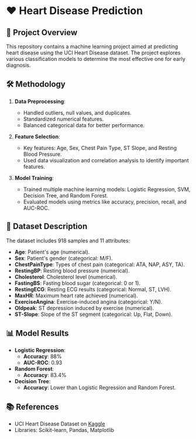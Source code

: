 # ❤️ Heart Disease Prediction

## 📖 Project Overview
This repository contains a machine learning project aimed at predicting heart disease using the UCI Heart Disease dataset. The project explores various classification models to determine the most effective one for early diagnosis.

## 🛠️ Methodology
1. **Data Preprocessing**: 
   - Handled outliers, null values, and duplicates.
   - Standardized numerical features.
   - Balanced categorical data for better performance.
   
2. **Feature Selection**:
   - Key features: Age, Sex, Chest Pain Type, ST Slope, and Resting Blood Pressure.
   - Used data visualization and correlation analysis to identify important features.

3. **Model Training**:
   - Trained multiple machine learning models: Logistic Regression, SVM, Decision Tree, and Random Forest.
   - Evaluated models using metrics like accuracy, precision, recall, and AUC-ROC.

## 📂 Dataset Description
The dataset includes 918 samples and 11 attributes:
- **Age**: Patient's age (numerical).
- **Sex**: Patient's gender (categorical: M/F).
- **ChestPainType**: Types of chest pain (categorical: ATA, NAP, ASY, TA).
- **RestingBP**: Resting blood pressure (numerical).
- **Cholesterol**: Cholesterol level (numerical).
- **FastingBS**: Fasting blood sugar (categorical: 0 or 1).
- **RestingECG**: Resting ECG results (categorical: Normal, ST, LVH).
- **MaxHR**: Maximum heart rate achieved (numerical).
- **ExerciseAngina**: Exercise-induced angina (categorical: Y/N).
- **Oldpeak**: ST depression induced by exercise (numerical).
- **ST-Slope**: Slope of the ST segment (categorical: Up, Flat, Down).

## 📊 Model Results
- **Logistic Regression**:
  - **Accuracy**: 88%
  - **AUC-ROC**: 0.93
- **Random Forest**:
  - **Accuracy**: 83.4%
- **Decision Tree**:
  - **Accuracy**: Lower than Logistic Regression and Random Forest.

## 📚 References
- UCI Heart Disease Dataset on [Kaggle](https://www.kaggle.com/)
- Libraries: Scikit-learn, Pandas, Matplotlib
